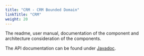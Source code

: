 ```yaml
---
title: "CRM - CRM Bounded Domain"
linkTitle: "CRM"
weight: 20
---
```


The readme, user manual, documentation of the component and architecture consideration of the components.

The API documentation can be found under [Javadoc](/docs/domains/crm/api-crm/index.html).

